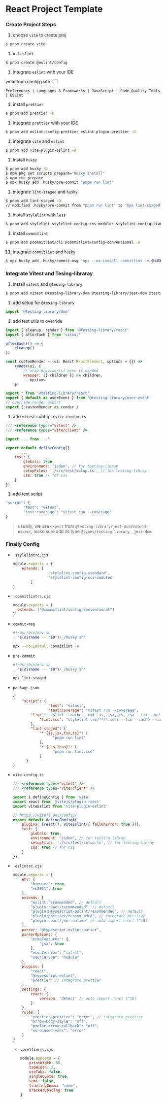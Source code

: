 # React Project Template

### Create Project Steps

1. choose `vite` to create proj

```bash
$ pnpm create vite
```

1. init `eslint`

```bash
$ pnpm create @eslint/config
```

1. integrate `eslint` with your IDE

webstrom config path 👇🏻

`Preferences | Languages & Frameworks | JavaScript | Code Quality Tools | ESLint`

1. install `prettier`

```bash
$ pnpm add prettier -D
```

1. integrate `prettier` with your IDE

```bash
$ pnpm add eslint-config-prettier eslint-plugin-prettier -D
```

1. integrate `vite` and `eslint`

```bash
$ pnpm add vite-plugin-eslint -D
```

1. install `huksy`

```bash
$ pnpm add husky -D
$ npm pkg set scripts.prepare="husky install"
$ npm run prepare
$ npx husky add .husky/pre-commit "pnpm run lint"
```

1. integrate `lint-staged` and `husky`

```bash
$ pnpm add lint-staged -D
// modified .husky/pre-commit from "pnpm run lint" to "npx lint-staged"
```

1. install `stylelint` with `less`

```bash
$ pnpm add stylelint stylelint-config-css-modules stylelint-config-standard postcss postcss-less -D
```

1. install `commitlint`

```bash
$ pnpm add @commitlint/cli @commitlint/config-conventional -D
```

11. integrate `commitlint` and `husky`

```bash
$ npx husky add .husky/commit-msg "npx --no-install commitlint -e $HUSKY_GIT_PARAMS"
```

### Integrate Vitest and Tesing-libraray

1. install `vitest` and `@tesing-library`

```bash
$ pnpm add vitest @testing-library/dom @testing-library/jest-dom @testing-library/react jsdom -D
```

1. add setup for `@tesing-library`

```jsx
import '@testing-library/dom'
```

1. add test utils to override

```jsx
import { cleanup, render } from '@testing-library/react'
import { afterEach } from 'vitest'

afterEach(() => {
    cleanup()
})

const customRender = (ui: React.ReactElement, options = {}) =>
    render(ui, {
        // wrap provider(s) here if needed
        wrapper: ({ children }) => children,
        ...options
    })

export * from '@testing-library/react'
export { default as userEvent } from '@testing-library/user-event'
// override render export
export { customRender as render }
```

1. add `vitest` config in `vite.config.ts`

```jsx
/// <reference types="vitest" />
/// <reference types="vite/client" />

import ... from '..'

export default defineConfig({
	  ...,
    test: {
        globals: true,
        environment: 'jsdom', // for testing-libray
        setupFiles: './src/test/setup.ts', // for testing-libray
        css: true // for css
    }
})
```

1. add test script

```jsx
"script": {
		"test": "vitest",
		"test:coverage": "vitest run --coverage"
}
```

> usually, we use `expect` from `@testing-library/jest-dom/extend-expect`, make sure add its type `@types/testing-library__jest-dom`
>

### Finally Config

- `.stylelintrc.cjs`

    ```jsx
    module.exports = {
        extends: [
    				'stylelint-config-standard',
    				'stylelint-config-css-modules'
    		]
    }
    ```

- `.commitlintrc.cjs`

    ```jsx
    module.exports = {
      extends: ["@commitlint/config-conventional"]
    }
    ```

- `commit-msg`

    ```bash
    #!/usr/bin/env sh
    . "$(dirname -- "$0")/_/husky.sh"
    
    npx --no-install commitlint -e
    ```

- `pre-commit`

    ```bash
    #!/usr/bin/env sh
    . "$(dirname -- "$0")/_/husky.sh"
    
    npx lint-staged
    ```

- `package.json`

    ```json
    {
        "script": {
    				"test": "vitest",
    				"test:coverage": "vitest run --coverage",
            "lint": "eslint --cache --ext .js,.jsx,.ts,.tsx --fix --quiet ./",
    		    "lint:css": "stylelint src/**/*.less --fix --cache --custom-syntax postcss-less"
    		},
    		"lint-staged": {
    		    "*.{js,jsx,tsx,ts}": [
    			      "pnpm run lint"
    		    ],
    		    "*.{css,less}": [
    			      "pnpm run lint:css"
    		    ]
    	  }
    }
    ```

- `vite.config.ts`

    ```jsx
    /// <reference types="vitest" />
    /// <reference types="vite/client" />
    
    import { defineConfig } from 'vite'
    import react from '@vitejs/plugin-react'
    import viteEslint from 'vite-plugin-eslint'
    
    // https://vitejs.dev/config/
    export default defineConfig({
        plugins: [react(), viteEslint({ failOnError: true })],
        test: {
            globals: true,
            environment: 'jsdom', // for testing-libray
            setupFiles: './src/test/setup.ts', // for testing-libray
            css: true // for css
        }
    })
    ```

- `.eslintrc.cjs`

    ```jsx
    module.exports = {
        env: {
            "browser": true,
            "es2021": true
        },
        extends: [
            "eslint:recommended", // default
            "plugin:react/recommended", // default
            "plugin:@typescript-eslint/recommended", // default
            "plugin:prettier/recommended", // integrate prettier
            "plugin:react/jsx-runtime" // auto import react (^18)
        ],
        parser: "@typescript-eslint/parser",
        parserOptions: {
            "ecmaFeatures": {
                "jsx": true
            },
            "ecmaVersion": "latest",
            "sourceType": "module"
        },
        plugins: [
            "react",
            "@typescript-eslint",
            "prettier" // integrate prettier
        ],
        settings: {
            react: {
                version: 'detect' // auto import react (^18)
            }
        },
        rules: {
            "prettier/prettier": "error", // integrate prettier
            "arrow-body-style": "off",
            "prefer-arrow-callback": "off",
            "no-unused-vars": "error"
        }
    }
    ```

  - `.prettierrc.cjs`
      ```js
      module.exports = {
          printWidth: 80,
          tabWidth: 2,
          useTabs: false,
          singleQuote: true,
          semi: false,
          trailingComma: "none",
          bracketSpacing: true
      }
      ```